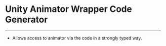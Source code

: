 # Unity Animator Wrapper Code Generator
----

* Allows access to animator via the code in a strongly typed way.